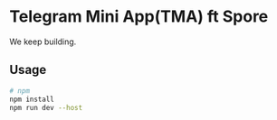 

# Telegram Mini App(TMA) ft Spore

We keep building.

## Usage

```bash
# npm
npm install
npm run dev --host
```
